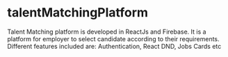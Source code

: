 # talentMatchingPlatform
Talent Matching platform is developed in ReactJs and Firebase. It is a platform for employer to select candidate according to their requirements. Different features included are: Authentication, React DND, Jobs Cards etc
